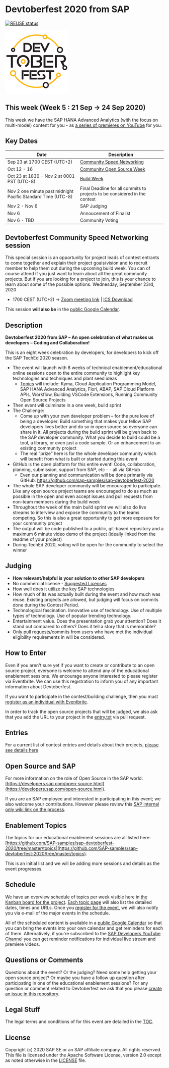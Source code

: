 # Devtoberfest 2020 from SAP
[![REUSE status](https://api.reuse.software/badge/github.com/SAP-samples/sap-devtoberfest-2020)](https://api.reuse.software/info/github.com/SAP-samples/sap-devtoberfest-2020)

<img src="./Devtoberfest2020.jpg" width="200">

## This week (Week 5 : 21 Sep → 24 Sep 2020)

This week we have the SAP HANA Advanced Analytics (with the focus on multi-model) content for you - as [a series of premieres on YouTube](topics/hana-multimodel/README.md#sap-hana-multi-model) for you. 

## Key Dates

| Date | Description | 
| ---------------- | ---------------- |
| Sep 23 at 1700 CEST (UTC+2) | [Community Speed Networking](#devtoberfest-community-speed-networking-session) |
| Oct 12 - 16 | [Community Open Source Week](./topics/community-projects/readme.md) |
| Oct 23 at 1830 - Nov 2 at 0001 PST (UTC-8) | [Build Week](./topics/README.md#build-week) |
| Nov 2 one minute past midnight Pacific Standard Time (UTC-8) | Final Deadline for all commits to projects to be considered in the contest |
| Nov 2 - Nov 6 | SAP Judging |
| Nov 6 | Annoucement of Finalist |
| Nov 6 - TBD | Community Voting |

## Devtoberfest **Community Speed Networking session**
This special session is an opportunity for project leads of contest entrants to come together and explain their project goals/vision and to recruit member to help them out during the upcoming build week. You can of course attend if you just want to learn about all the great community projects. But if you are looking for a project to join, this is your chance to learn about some of the possible options.
Wednesday, September 23rd, 2020
* 1700 CEST (UTC+2) → [Zoom meeting link](https://sap-se.zoom.us/j/96088170637) | [ICS Download](https://sap-samples.github.io/sap-devtoberfest-2020/cal/community_speed_networking.ics)

This session **will also be** in the [public Google Calendar](https://calendar.google.com/calendar?cid=Ym1ibGJucHFkOHMwcWZoYnZnMjJqazE3OWdAZ3JvdXAuY2FsZW5kYXIuZ29vZ2xlLmNvbQ).

## Description

**Devtoberfest 2020 from SAP – An open celebration of what makes us developers – Coding and Collaboration!**

This is an eight week celebration by developers, for developers to kick off the SAP TechEd 2020 season.

* The event will launch with 8 weeks of technical enablement/educational online sessions open to the entire community to highlight key technologies and techniques and plant seed ideas
  * [Topics](./topics/) will include: Kyma, Cloud Application Programming Model, SAP HANA Advanced Analytics, Fiori, ABAP, SAP Cloud Platform APIs, Workflow, Building VSCode Extensions, Running Community Open Source Projects
* Then event will culminate in a one week, build sprint
* The Challenge:
  * Come up with your own developer problem – for the pure love of being a developer. Build something that makes your fellow SAP developers lives better and do so in open source so everyone can share in it. All projects during the build sprint will be given back to the SAP developer community. What you decide to build could be a tool, a library, or even just a code sample. Or an enhancement to an existing community project
  * The real “prize” here is for the whole developer community which will benefit from what is built or started during this event
* GitHub is the open platform for this entire event! Code, collaboration, planning, submission, support from SAP, etc - - all via GitHub
  * Even our planning and communication will be done primarily via GitHub: <https://github.com/sap-samples/sap-devtoberfest-2020>
* The whole SAP developer community will be encouraged to participate.  Like any open source project teams are encouraged to do as much as possible in the open and even accept issues and pull requests from non-team members during the build week
* Throughout the week of the main build sprint we will also do live streams to interview and expose the community to the teams competing. So this is also a great opportunity to get more exposure for your community project
* The output will be code published to a public, git-based repository and a maximum 6 minute video demo of the project (ideally linked from the readme of your project)
* During TechEd 2020, voting will be open for the community to select the winner

## Judging

* **How relevant/helpful is your solution to other SAP developers**
* No commercial license - [Suggested Licenses](https://opensource.org/licenses/alphabetical)
* How well does it utilize the key SAP technologies
* How much of its was actually built during the event and how much was reuse. Existing projects are allowed, but judging will focus on commits done during the Contest Period.
* Technological fascination.  Innovative use of technology.  Use of multiple types of technology.  Use of popular trending technology.
* Entertainment value.  Does the presentation grab your attention?  Does it stand out compared to others?  Does it tell a story that is memorable?
* Only pull requests/commits from users who have met the individual eligibility requirements in will be considered.

## How to Enter

Even if you aren't sure yet if you want to create or contribute to an open source project, everyone is welcome to attend any of the educational enablement sessions.  We encourage anyone interested to please register via Eventbrite. We can use this registration to inform you of any important information about Devtoberfest.

If you want to participate in the contest/building challenge, then you must [register as an individual with Eventbrite](https://www.eventbrite.com/e/devtoberfest-registration-116904322977).

In order to track the open source projects that will be judged, we also ask that you add the URL to your project in the [entry.txt](entry.txt) via pull request.

## Entries

For a current list of contest entries and details about their projects, [please see details here](entries.md)

## Open Source and SAP

For more information on the role of Open Source in the SAP world: [https://developers.sap.com/open-source.html](https://developers.sap.com/open-source.html).

If you are an SAP employee and interested in participating in this event; we also welcome your contributions. However please review this [SAP internal only wiki link on the process](https://wiki.wdf.sap.corp/wiki/display/ospodocs/Contributing).

## Enablement Topics

The topics for our educational enablement sessions are all listed here: [https://github.com/SAP-samples/sap-devtoberfest-2020/tree/master/topics](https://github.com/SAP-samples/sap-devtoberfest-2020/tree/master/topics).

This is an initial list and we will be adding more sessions and details as the event progresses.

## Schedule

We have an overview schedule of topics per week visible here in [the Kanban board for the project](https://github.com/SAP-samples/sap-devtoberfest-2020/projects/1). [Each topic page](https://github.com/SAP-samples/sap-devtoberfest-2020/tree/master/topics) will also list the detailed dates, times and URLs. Once you [register for the event](#how-to-enter), we will also notify you via e-mail of the major events in the schedule.

All of the scheduled content is available in a [public Google Calendar](https://calendar.google.com/calendar?cid=Ym1ibGJucHFkOHMwcWZoYnZnMjJqazE3OWdAZ3JvdXAuY2FsZW5kYXIuZ29vZ2xlLmNvbQ) so that you can bring the events into your own calendar and get reminders for each of them. Alternatively, if you're subscribed to the [SAP Developers YouTube Channel](https://www.youtube.com/user/sapdevs) you can get reminder notifications for individual live stream and premiere videos.

## Questions or Comments

Questions about the event?  Or the judging?  Need some help getting your open source project?  Or maybe you have a follow up question after participating in one of the educational enablement sessions?  For any question or comment related to Devtoberfest we ask that you please [create an issue in this repository](https://github.com/SAP-samples/sap-devtoberfest-2020/issues/new).

## Legal Stuff

The legal terms and conditions of for this event are detailed in the [TOC](TOC.md).

## License

Copyright (c) 2020 SAP SE or an SAP affiliate company. All rights reserved.
This file is licensed under the Apache Software License, version 2.0 except as noted otherwise in the [LICENSE](LICENSES/Apache-2.0.txt) file.
